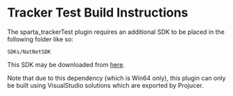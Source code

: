 # Tracker Test Build Instructions

The sparta_trackerTest plugin requires an additional SDK to be placed in the following folder like so:
```
SDKs/NatNetSDK
```
This SDK may be downloaded from [here](https://optitrack.com/support/downloads/developer-tools.html#natnet-sdk).

Note that due to this dependency (which is Win64 only), this plugin can only be built using VisualStudio solutions which are exported by Projucer. 
